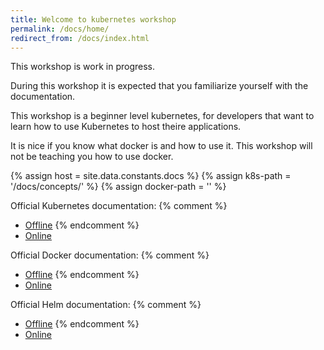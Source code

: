```yaml
---
title: Welcome to kubernetes workshop
permalink: /docs/home/
redirect_from: /docs/index.html
---
```


This workshop is work in progress.

During this workshop it is expected that you familiarize yourself with the documentation. 

This workshop is a beginner level kubernetes, for developers that want to learn how to use Kubernetes to host theire applications.

It is nice if you know what docker is and how to use it. This workshop will not be teaching you how to use docker.

{% assign host = site.data.constants.docs %}
{% assign k8s-path = '/docs/concepts/' %}
{% assign docker-path = '' %}

Official Kubernetes documentation:
{% comment %}
* [Offline]({{host.k8s.base-url.offline}}{{k8s-path}})
{% endcomment %}
* [Online]({{host.k8s.base-url.online}}{{k8s-path}})

Official Docker documentation:
{% comment %}
* [Offline]({{host.docker.base-url.online}}{{docker-path}})
{% endcomment %}
* [Online]({{host.docker.base-url.online}}{{docker-path}})

Official Helm documentation:
{% comment %}
* [Offline]({{host.docker.base-url.online}}{{docker-path}})
{% endcomment %}
* [Online]({{host.docker.base-url.online}}{{docker-path}})



